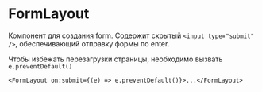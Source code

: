 # FormLayout

Компонент для создания form. Содержит скрытый `<input type="submit" />`, обеспечивающий отправку формы по enter.

Чтобы избежать перезагрузки страницы, необходимо вызвать `e.preventDefault()`

```svelte
<FormLayout on:submit={(e) => e.preventDefault()}>...</FormLayout>
```
